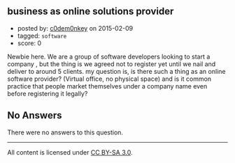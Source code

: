 ## business as online solutions provider

- posted by: [c0dem0nkey](https://stackexchange.com/users/2400097/c0dem0nkey) on 2015-02-09
- tagged: `software`
- score: 0

Newbie here. We are a group of software developers looking to start a company , but the thing is we agreed not to register yet until we nail and deliver to around 5 clients. my question is, is there such a thing as an online software provider? (Virtual office, no physical space) and is it common practice that people market themselves under a company name even before registering it legally? 

## No Answers

There were no answers to this question.


---

All content is licensed under [CC BY-SA 3.0](https://creativecommons.org/licenses/by-sa/3.0/).

